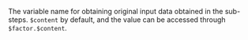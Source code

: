 The variable name for obtaining original input data obtained in the sub-steps.
`$content` by default, and the value can be accessed through `$factor.$content`.
